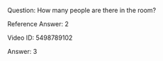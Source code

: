 Question: How many people are there in the room?

Reference Answer: 2

Video ID: 5498789102

Answer: 3

